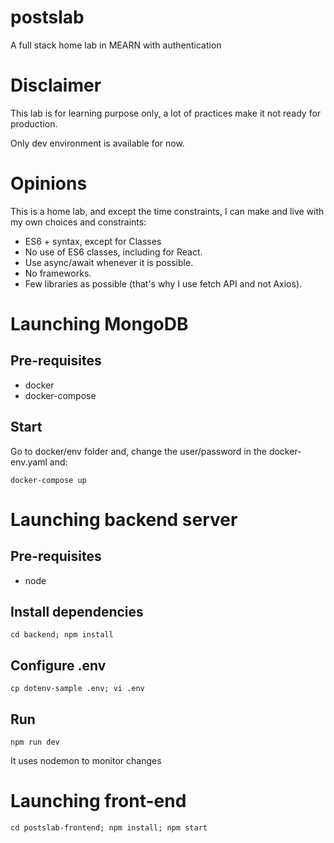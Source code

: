 # postslab

A full stack home lab in MEARN with authentication

# Disclaimer

This lab is for learning purpose only, a lot of practices make
it not ready for production.

Only dev environment is available for now.

# Opinions

This is a home lab, and except the time constraints, I can make and live
with my own choices and constraints:

* ES6 + syntax, except for Classes
* No use of ES6 classes, including for React.
* Use async/await whenever it is possible.
* No frameworks.
* Few libraries as possible (that's why I use fetch API and not Axios).

# Launching MongoDB

## Pre-requisites

* docker
* docker-compose

## Start

Go to docker/env folder and, change the user/password in the docker-env.yaml and:

`docker-compose up`

# Launching backend server

## Pre-requisites

* node

## Install dependencies


`cd backend; npm install`

## Configure .env

`cp dotenv-sample .env; vi .env`

## Run

`npm run dev`

It uses nodemon to monitor changes

# Launching front-end

`cd postslab-frontend; npm install; npm start`
